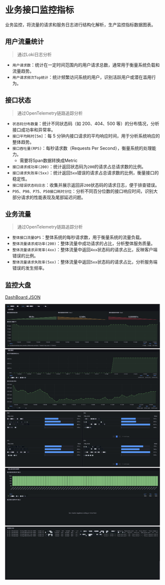 # 业务接口监控指标
业务监控，将流量的请求和服务日志进行结构化解析，生产监控指标数据图表。

## 用户流量统计
> 通过Loki日志分析
- `用户请求数`：统计在一定时间范围内的用户请求总数，通常用于衡量系统负载和流量趋势。
- `用户请求频次Top统计`：统计频繁访问系统的用户，识别活跃用户或潜在滥用行为。

## 接口状态
> 通过OpenTelemetry链路追踪分析
- `状态码分布数量`：统计不同状态码（如 200、404、500 等）的分布情况，分析接口成功率和异常率。
- `接口平均耗时[5m]`：每 5 分钟内接口请求的平均响应时间，用于分析系统响应的整体趋势。
- `接口吞吐量(RPS)`：每秒请求数（Requests Per Second），衡量系统的处理能力。
  - 需要将Span数据转换成Metric
- `接口请求成功率(200)`：统计返回状态码为`200`的请求占总请求数的比例。
- `接口请求失败率(5xx)`：统计返回`5xx`错误的请求占总请求数的比例，衡量接口的稳定性。
- `接口错误状态码日志`：收集并展示返回非`200`状态码的请求日志，便于排查错误。
- `P95、P90、P75、P50接口耗时分位`：分析不同百分位数的接口响应时间，识别大部分请求的性能表现及尾部延迟问题。

## 业务流量
> 通过OpenTelemetry链路追踪分析
- `整体接口流量QPS`：整体系统的每秒请求数，用于衡量系统的流量负载。
- `整体流量请求成功率(200)`：整体流量中成功请求的占比，分析整体服务质量。
- `整体流量请求异常率(4xx)`：整体流量中返回`4xx`状态码的请求占比，反映客户端错误的比例。
- `整体流量请求失败率(5xx)`：整体流量中返回`5xx`状态码的请求占比，分析服务端错误的发生频率。

## 监控大盘
[DashBoard JSON](./dashboard.json)

![img.png](img/img.png)
![img_1.png](img/img_1.png)
![img_2.png](img/img_2.png)
![img_3.png](img/img_3.png)
![img_4.png](img/img_4.png)